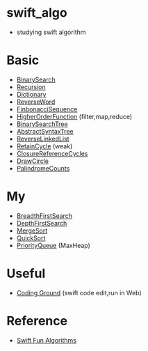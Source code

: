 # swift_algo
* studying swift algorithm

# Basic
* [BinarySearch](https://github.com/Heodoo/swift_algo/blob/main/BinarySearch.playground/Contents.swift)
* [Recursion](https://github.com/Heodoo/swift_algo/blob/main/Factorial_Recursion.playground/Contents.swift)
* [Dictionary](https://github.com/Heodoo/swift_algo/blob/main/CountAlgorithm.playground/Contents.swift)
* [ReverseWord](https://github.com/Heodoo/swift_algo/blob/main/reverseWords.playground/Contents.swift)
* [FinbonacciSequence](https://github.com/Heodoo/swift_algo/blob/main/fibonacciSequence.playground/Contents.swift)
* [HigherOrderFunction](https://github.com/Heodoo/swift_algo/blob/main/higherOrderFunction.playground/Contents.swift) (filter,map,reduce)
* [BinarySearchTree](https://github.com/Heodoo/swift_algo/blob/main/searchBinaryTree.playground/Contents.swift)
* [AbstractSyntaxTree](https://github.com/Heodoo/swift_algo/blob/main/AbstractSyntaxTree.playground/Contents.swift)
* [ReverseLinkedList](https://github.com/Heodoo/swift_algo/blob/main/ReverseLinkedList.playground/Contents.swift)
* [RetainCycle](https://github.com/Heodoo/swift_algo/blob/main/RetainCycle.playground/Contents.swift) (weak)
* [ClosureReferenceCycles](https://github.com/Heodoo/swift_algo/blob/main/ClosureReferenceCycles.playground/Contents.swift)
* [DrawCircle](https://github.com/Heodoo/swift_algo/blob/main/CircleAlgorithm.playground/Contents.swift)
* [PalindromeCounts](https://github.com/Heodoo/swift_algo/blob/main/PalindromeCounts.playground/Contents.swift)
# My
* [BreadthFirstSearch](https://github.com/Heodoo/swift_algo/blob/main/BreadthFirstSearch.playground/Contents.swift)
* [DepthFirstSearch](https://github.com/Heodoo/swift_algo/blob/main/DepthFirstSearch.playground/Contents.swift)
* [MergeSort](https://github.com/Heodoo/swift_algo/blob/main/MergeSort.playground/Contents.swift)
* [QuickSort](https://github.com/Heodoo/swift_algo/blob/main/QuickSort.playground/Contents.swift)
* [PriorityQueue](https://github.com/Heodoo/swift_algo/blob/main/priorityQueue.playground/Contents.swift) (MaxHeap)

# Useful
* [Coding Ground](https://www.tutorialspoint.com/codingground.htm) (swift code edit,run in Web)

# Reference
* [Swift Fun Algorithms](https://www.youtube.com/playlist?list=PL0dzCUj1L5JFJlR7dpBfBtEJB84pCZJ3R)
